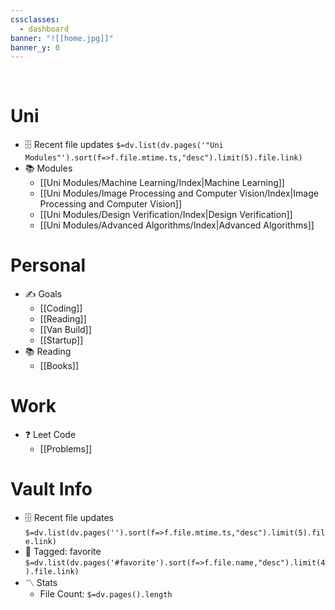 ```yaml
---
cssclasses:
  - dashboard
banner: "![[home.jpg]]"
banner_y: 0
---
```


<div class="title" style="color:white">HOME</div>

# Uni
- 🗄️ Recent file updates
 `$=dv.list(dv.pages('"Uni Modules"').sort(f=>f.file.mtime.ts,"desc").limit(5).file.link)`
- 📚 Modules
	- [[Uni Modules/Machine Learning/Index|Machine Learning]]
	- [[Uni Modules/Image Processing and Computer Vision/Index|Image Processing and Computer Vision]]
	- [[Uni Modules/Design Verification/Index|Design Verification]]
	- [[Uni Modules/Advanced Algorithms/Index|Advanced Algorithms]]

 # Personal
 - ✍️ Goals
	 - [[Coding]]
	 - [[Reading]]
	 - [[Van Build]]
	 - [[Startup]]
- 📚 Reading
	- [[Books]]

# Work
- ❓ Leet Code
	- [[Problems]]

# Vault Info
- 🗄️ Recent file updates
 `$=dv.list(dv.pages('').sort(f=>f.file.mtime.ts,"desc").limit(5).file.link)`
- 🔖 Tagged:  favorite 
 `$=dv.list(dv.pages('#favorite').sort(f=>f.file.name,"desc").limit(4).file.link)`
- 〽️ Stats
	-  File Count: `$=dv.pages().length`